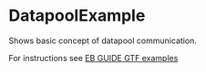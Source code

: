 ﻿# DatapoolExample

Shows basic concept of datapool communication.

For instructions see [EB GUIDE GTF examples](../../Readme.md)
